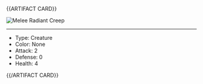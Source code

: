 {{ARTIFACT CARD}}

<!-- Card image goes here. -->

![Melee Radiant Creep](https://i.imgur.com/JltC9lT.png)

---

<!-- Card description goes here. -->

* Type: Creature
* Color: None
* Attack: 2
* Defense: 0
* Health: 4

{{/ARTIFACT CARD}}
